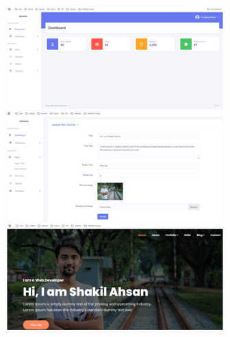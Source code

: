 ![Image Alt](https://github.com/shakilahsan51/portfolio-shakil/blob/f84a321e487fd63594664102f86a8494a57f2fb6/portfolio-1.png) 
![Image Alt](https://github.com/shakilahsan51/portfolio-shakil/blob/f84a321e487fd63594664102f86a8494a57f2fb6/portfolio-2.png) 
![Image Alt](https://github.com/shakilahsan51/portfolio-shakil/blob/f84a321e487fd63594664102f86a8494a57f2fb6/portfolio-3.png) 
